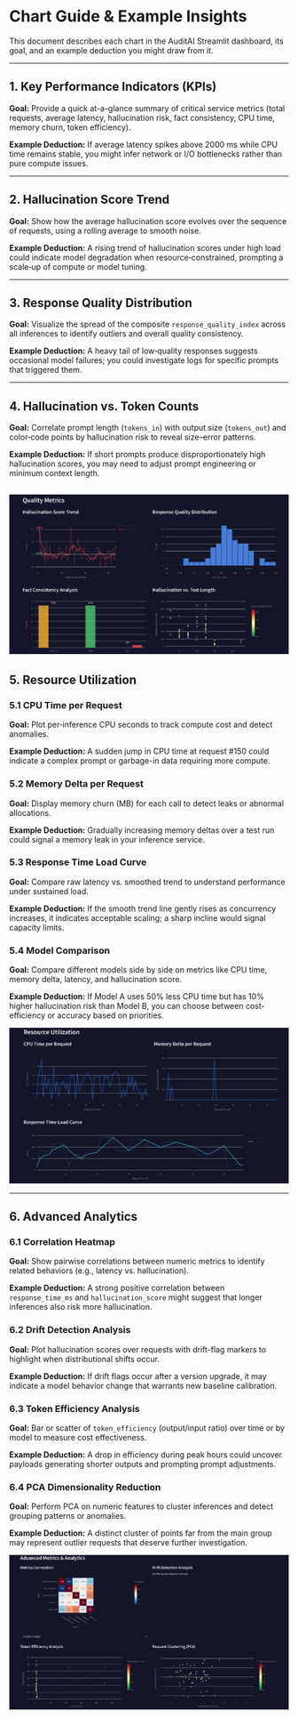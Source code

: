 # Chart Guide & Example Insights

This document describes each chart in the AuditAI Streamlit dashboard, its goal, and an example deduction you might draw from it.

---

## 1. Key Performance Indicators (KPIs)

**Goal:** Provide a quick at-a-glance summary of critical service metrics (total requests, average latency, hallucination risk, fact consistency, CPU time, memory churn, token efficiency).

**Example Deduction:** If average latency spikes above 2000 ms while CPU time remains stable, you might infer network or I/O bottlenecks rather than pure compute issues.



---

## 2. Hallucination Score Trend

**Goal:** Show how the average hallucination score evolves over the sequence of requests, using a rolling average to smooth noise.

**Example Deduction:** A rising trend of hallucination scores under high load could indicate model degradation when resource‐constrained, prompting a scale‐up of compute or model tuning.


---

## 3. Response Quality Distribution

**Goal:** Visualize the spread of the composite `response_quality_index` across all inferences to identify outliers and overall quality consistency.

**Example Deduction:** A heavy tail of low‐quality responses suggests occasional model failures; you could investigate logs for specific prompts that triggered them.



---

## 4. Hallucination vs. Token Counts

**Goal:** Correlate prompt length (`tokens_in`) with output size (`tokens_out`) and color‐code points by hallucination risk to reveal size–error patterns.

**Example Deduction:** If short prompts produce disproportionately high hallucination scores, you may need to adjust prompt engineering or minimum context length.


![alt text](images/Quality.png)
---

## 5. Resource Utilization

### 5.1 CPU Time per Request

**Goal:** Plot per‐inference CPU seconds to track compute cost and detect anomalies.

**Example Deduction:** A sudden jump in CPU time at request #150 could indicate a complex prompt or garbage-in data requiring more compute.

### 5.2 Memory Delta per Request

**Goal:** Display memory churn (MB) for each call to detect leaks or abnormal allocations.

**Example Deduction:** Gradually increasing memory deltas over a test run could signal a memory leak in your inference service.

### 5.3 Response Time Load Curve

**Goal:** Compare raw latency vs. smoothed trend to understand performance under sustained load.

**Example Deduction:** If the smooth trend line gently rises as concurrency increases, it indicates acceptable scaling; a sharp incline would signal capacity limits.

### 5.4 Model Comparison

**Goal:** Compare different models side by side on metrics like CPU time, memory delta, latency, and hallucination score.

**Example Deduction:** If Model A uses 50% less CPU time but has 10% higher hallucination risk than Model B, you can choose between cost‐efficiency or accuracy based on priorities.

![alt text](images/Resource.png)

---

## 6. Advanced Analytics

### 6.1 Correlation Heatmap

**Goal:** Show pairwise correlations between numeric metrics to identify related behaviors (e.g., latency vs. hallucination).

**Example Deduction:** A strong positive correlation between `response_time_ms` and `hallucination_score` might suggest that longer inferences also risk more hallucination.

### 6.2 Drift Detection Analysis

**Goal:** Plot hallucination scores over requests with drift-flag markers to highlight when distributional shifts occur.

**Example Deduction:** If drift flags occur after a version upgrade, it may indicate a model behavior change that warrants new baseline calibration.

### 6.3 Token Efficiency Analysis

**Goal:** Bar or scatter of `token_efficiency` (output/input ratio) over time or by model to measure cost effectiveness.

**Example Deduction:** A drop in efficiency during peak hours could uncover payloads generating shorter outputs and prompting prompt adjustments.

### 6.4 PCA Dimensionality Reduction

**Goal:** Perform PCA on numeric features to cluster inferences and detect grouping patterns or anomalies.

**Example Deduction:** A distinct cluster of points far from the main group may represent outlier requests that deserve further investigation.


![alt text](images/Advanced.png)